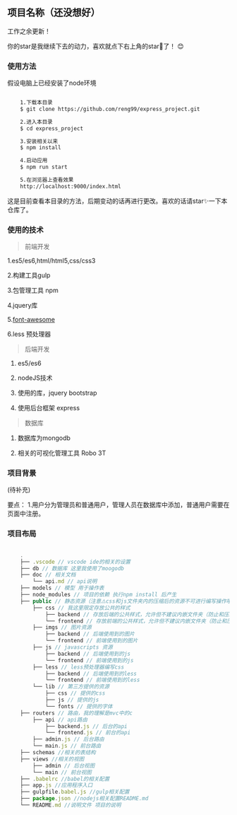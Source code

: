 ## 项目名称（还没想好）

工作之余更新！

你的star是我继续下去的动力，喜欢就点下右上角的star🌟了！ :blush:

### 使用方法

假设电脑上已经安装了node环境

```bash

    1.下载本目录
    $ git clone https://github.com/reng99/express_project.git

    2.进入本目录
    $ cd express_project

    3.安装相关以来
    $ npm install

    4.启动应用
    $ npm run start

    5.在浏览器上查看效果
    http://localhost:9000/index.html


```

这是目前查看本目录的方法，后期变动的话再进行更改。喜欢的话请star✨一下本仓库了。

### 使用的技术

> 前端开发

1.es5/es6,html/html5,css/css3

2.构建工具gulp

3.包管理工具  npm

4.jquery库

5.[font-awesome](http://fontawesome.dashgame.com/)

6.less 预处理器

> 后端开发

1. es5/es6

2. nodeJS技术

3. 使用的库，jquery bootstrap

4. 使用后台框架 express


> 数据库

1. 数据库为mongodb

2. 相关的可视化管理工具 Robo 3T


### 项目背景

(待补充)

要点：
1.用户分为管理员和普通用户，管理人员在数据库中添加，普通用户需要在页面中注册。

### 项目布局

```javascript

    .
    ├── .vscode // vscode ide的相关的设置
    ├── db // 数据库 这里我使用了moogodb
    ├── doc // 相关文档
        └── api.md // api说明
    ├── models // 模型 用于操作表
    ├── node_modules // 项目的依赖 执行npm install 后产生
    ├── public // 静态资源（注意⚠️css和js文件夹内的压缩后的资源不可进行编写操作哦，由gulp统一产生）
        ├── css // 我这里限定存放公共的样式
            ├── backend // 存放后端的公共样式，允许但不建议内嵌文件夹（防止和压缩后的文件产生冲突）
            └── frontend // 存放前端的公共样式，允许但不建议内嵌文件夹（防止和压缩后的文件产生冲突）
        ├── imgs // 图片资源
            ├── backend // 后端使用到的图片
            └── frontend // 前端使用到的图片
        ├── js // javascripts 资源
            ├── backend // 后端使用到的js
            └── frontend // 前端使用到的js     
        ├── less // less预处理器编写css
            ├── backend // 后端使用到的less
            └── frontend // 前端使用到的less  
        └── lib // 第三方提供的资源 
            ├── css // 提供的css
            ├── js // 提供的js
            └── fonts // 提供的字体     
    ├── routers // 路由，我的理解是mvc中的c
        ├── api // api路由
            ├── backend.js // 后台的api
            └── frontend.js // 前台的api
        ├── admin.js // 后台路由
        └── main.js // 前台路由
    ├── schemas //相关的表结构 
    ├── views //相关的视图 
        ├── admin // 后台视图
        └── main // 前台视图
    ├── .babelrc //babel的相关配置 
    ├── app.js //应用程序入口
    ├── gulpfile.babel.js //gulp相关配置
    ├── package.json //nodejs相关配置README.md
    └── README.md //说明文件 项目的说明

```

